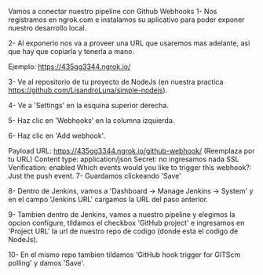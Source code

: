Vamos a conectar nuestro pipeline con Github Webhooks
1- Nos registramos en ngrok.com e instalamos su aplicativo para poder exponer nuestro desarrollo local.

2- Al exponerlo nos va a proveer una URL que usaremos mas adelante, asi que hay que copiarla y tenerla a mano.

Ejemplo: https://435gg3344.ngrok.io/

3- Ve al repositorio de tu proyecto de NodeJs (en nuestra practica https://github.com/LisandroLuna/simple-nodejs).

4- Ve a 'Settings' en la esquina superior derecha.

5- Haz clic en 'Webhooks' en la columna izquierda.

6- Haz clic en 'Add webhook'.

Payload URL: https://435gg3344.ngrok.io/github-webhook/ (Reemplaza por tu URL)
Content type: application/json
Secret: no ingresamos nada
SSL Verification: enabled
Which events would you like to trigger this webhook?: Just the push event. 
7- Guardamos clickeando 'Save'

8- Dentro de Jenkins, vamos a 'Dashboard -> Manage Jenkins -> System' y en el campo 'Jenkins URL' cargamos la URL del paso anterior.

9- Tambien dentro de Jenkins, vamos a nuestro pipeline y elegimos la opcion configure, tildamos el checkbox 'GitHub project' e ingresamos en 'Project URL' la url de nuestro repo de codigo (donde esta el codigo de NodeJs).

10- En el mismo repo tambien tildamos 'GitHub hook trigger for GITScm polling' y damos 'Save'.